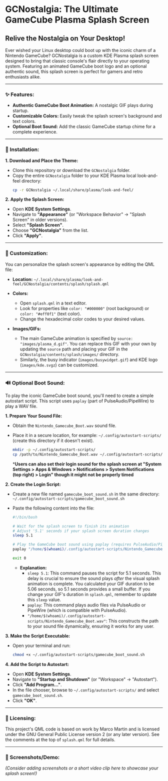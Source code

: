 # GCNostalgia: The Ultimate GameCube Plasma Splash Screen



## Relive the Nostalgia on Your Desktop!

Ever wished your Linux desktop could boot up with the iconic charm of a Nintendo GameCube? GCNostalgia is a custom KDE Plasma splash screen designed to bring that classic console's flair directly to your operating system. Featuring an animated GameCube boot logo and an optional authentic sound, this splash screen is perfect for gamers and retro enthusiasts alike.

---

### ✨ Features:

* **Authentic GameCube Boot Animation:** A nostalgic GIF plays during startup.
* **Customizable Colors:** Easily tweak the splash screen's background and text colors.
* **Optional Boot Sound:** Add the classic GameCube startup chime for a complete experience.

---

### 🚀 Installation:

**1. Download and Place the Theme:**

* Clone this repository or download the `GCNostalgia` folder.
* Copy the entire `GCNostalgia` folder to your KDE Plasma local look-and-feel directory:
    ```bash
    cp -r GCNostalgia ~/.local/share/plasma/look-and-feel/
    ```

**2. Apply the Splash Screen:**

* Open **KDE System Settings**.
* Navigate to **"Appearance"** (or "Workspace Behavior" -> "Splash Screen" in older versions).
* Select **"Splash Screen"**.
* Choose **"GCNostalgia"** from the list.
* Click **"Apply"**.

---

### 🎨 Customization:

You can personalize the splash screen's appearance by editing the QML file:

* **Location:** `~/.local/share/plasma/look-and-feel/GCNostalgia/contents/splash/splash.qml`

* **Colors:**
    * Open `splash.qml` in a text editor.
    * Look for properties like `color: "#000000"` (root background) or `color: "#eff0f1"` (text color).
    * Change the hexadecimal color codes to your desired values.

* **Images/GIFs:**
    * The main GameCube animation is specified by `source: "images/plasma_d.gif"`. You can replace this GIF with your own by updating the `source` path and placing your GIF in the `GCNostalgia/contents/splash/images/` directory.
    * Similarly, the busy indicator (`images/busywidget.gif`) and KDE logo (`images/kde.svgz`) can be customized.

---

### 🔊 Optional Boot Sound:

To play the iconic GameCube boot sound, you'll need to create a simple autostart script. This script uses `paplay` (part of PulseAudio/PipeWire) to play a WAV file.

**1. Prepare Your Sound File:**

* Obtain the `Nintendo_Gamecube_Boot.wav` sound file.
* Place it in a secure location, for example: `~/.config/autostart-scripts/` (create this directory if it doesn't exist).
    ```bash
    mkdir -p ~/.config/autostart-scripts/
    cp /path/to/Nintendo_Gamecube_Boot.wav ~/.config/autostart-scripts/
    ```

    ***Users can also set their login sound for the splash screen at "System Settings > Apps & Windows > Notifications > System Notifications (top right) > Login" though it might not be properly timed**

**2. Create the Login Script:**

* Create a new file named `gamecube_boot_sound.sh` in the same directory:
    `~/.config/autostart-scripts/gamecube_boot_sound.sh`

* Paste the following content into the file:
    ```bash
    #!/bin/bash

    # Wait for the splash screen to finish its animation
    # Adjust '5.1' seconds if your splash screen duration changes
    sleep 5.1

    # Play the GameCube boot sound using paplay (requires PulseAudio/PipeWire)
    paplay "/home/$(whoami)/.config/autostart-scripts/Nintendo_Gamecube_Boot.wav"

    exit 0
    ```
    * **Explanation:**
        * `sleep 5.1`: This command pauses the script for 5.1 seconds. This delay is crucial to ensure the sound plays *after* the visual splash animation is complete. You calculated your GIF duration to be 5.06 seconds, so 5.1 seconds provides a small buffer. If you change your GIF's duration in `splash.qml`, remember to update this `sleep` value.
        * `paplay`: This command plays audio files via PulseAudio or PipeWire (which is compatible with PulseAudio).
        * `"/home/$(whoami)/.config/autostart-scripts/Nintendo_Gamecube_Boot.wav"`: This constructs the path to your sound file dynamically, ensuring it works for any user.

**3. Make the Script Executable:**

* Open your terminal and run:
    ```bash
    chmod +x ~/.config/autostart-scripts/gamecube_boot_sound.sh
    ```

**4. Add the Script to Autostart:**

* Open **KDE System Settings**.
* Navigate to **"Startup and Shutdown"** (or "Workspace" -> "Autostart").
* Click **"Add Program..."**.
* In the file chooser, browse to `~/.config/autostart-scripts/` and select `gamecube_boot_sound.sh`.
* Click **"OK"**.

---

### 📄 Licensing:

This project's QML code is based on work by Marco Martin and is licensed under the GNU General Public License version 2 (or any later version). See the comments at the top of `splash.qml` for full details.

---

### 📸 Screenshots/Demo:

*(Consider adding screenshots or a short video clip here to showcase your splash screen!)*
